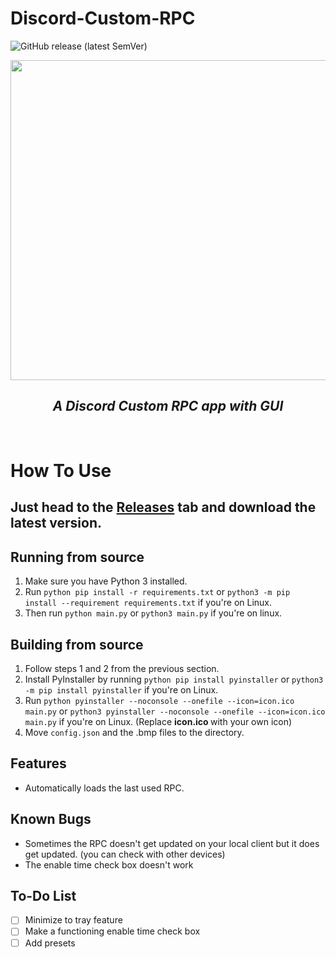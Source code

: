 # Discord-Custom-RPC


![GitHub release (latest SemVer)](https://img.shields.io/github/v/release/Rayrsn/Discord-Custom-RPC?style=for-the-badge)

<p align="center">
  <img width="512" height="512" src="https://rayr.ml/Github/rpclogo.png">
</p>

### <h2 align="center"> <i> <b> A Discord Custom RPC app with GUI </b> </i> </h2>



<br>

# How To Use
## <b> Just head to the [Releases](https://github.com/Rayrsn/Discord-Custom-RPC/releases) tab and download the latest version. </b>


## Running from source 
1. Make sure you have Python 3 installed.
2. Run `python pip install -r requirements.txt` or `python3 -m pip install --requirement requirements.txt` if you're on Linux.
3. Then run `python main.py` or `python3 main.py` if you're on linux.
## Building from source
1. Follow steps 1 and 2 from the previous section.
2. Install PyInstaller by running `python pip install pyinstaller` or `python3 -m pip install pyinstaller` if you're on Linux.
3. Run `python pyinstaller --noconsole --onefile --icon=icon.ico main.py` or `python3 pyinstaller --noconsole --onefile --icon=icon.ico main.py` if you're on Linux. (Replace <b> icon.ico </b> with your own icon)
4. Move `config.json` and the .bmp files to the directory.
## Features
* Automatically loads the last used RPC.
## Known Bugs
* Sometimes the RPC doesn't get updated on your local client but it does get updated. (you can check with other devices)
* The enable time check box doesn't work
## To-Do List
- [ ] Minimize to tray feature
- [ ] Make a functioning enable time check box
- [ ] Add presets
